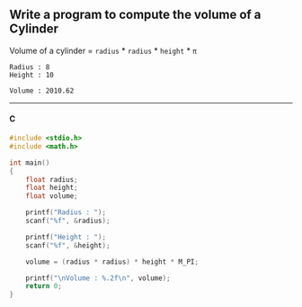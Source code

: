 ## Write a program to compute the volume of a Cylinder

Volume of a cylinder = ` radius ` * ` radius ` * ` height ` * ` π `

```
Radius : 8
Height : 10

Volume : 2010.62
```

---

<CodeBlock slots="heading, code" repeat="1" languages="C" />

#### C

```c
#include <stdio.h>
#include <math.h>

int main()
{
    float radius;
    float height;
    float volume;

    printf("Radius : ");
    scanf("%f", &radius);

    printf("Height : ");
    scanf("%f", &height);

    volume = (radius * radius) * height * M_PI;

    printf("\nVolume : %.2f\n", volume);
    return 0;
}
```

